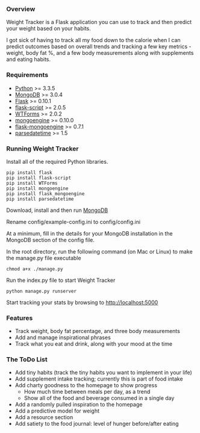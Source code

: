 ### Overview

Weight Tracker is a Flask application you can use to track and then predict your weight based on your habits.

I got sick of having to track all my food down to the calorie when I can predict outcomes based on overall trends and tracking a few key metrics - weight, body fat %, and a few body measurements along with supplements and eating habits.


### Requirements

* [Python](http://continuum.io/downloads) >= 3.3.5
* [MongoDB](https://www.mongodb.org/) >= 3.0.4
* [Flask](http://flask.pocoo.org/) >= 0.10.1
* [flask-script](https://github.com/smurfix/flask-script) >= 2.0.5
* [WTForms](https://github.com/wtforms/wtforms) >= 2.0.2
* [mongoengine](http://mongoengine.org/) >= 0.10.0
* [flask-mongoengine](https://github.com/MongoEngine/flask-mongoengine) >= 0.7.1
* [parsedatetime](https://github.com/bear/parsedatetime) >= 1.5


### Running Weight Tracker

Install all of the required Python libraries.

    pip install flask
    pip install flask-script
    pip install WTForms
    pip install mongoengine
    pip install flask_mongoengine
    pip install parsedatetime

Download, install and then run [MongoDB](https://www.mongodb.org/)

Rename config/example-config.ini to config/config.ini

At a minimum, fill in the details for your MongoDB installation in the MongoDB section of the config file.

In the root directory, run the following command (on Mac or Linux) to make the manage.py file executable
  
    chmod a+x ./manage.py

Run the index.py file to start Weight Tracker

    python manage.py runserver

Start tracking your stats by browsing to [http://localhost:5000](http://localhost:5000)

### Features

* Track weight, body fat percentage, and three body measurements
* Add and manage inspirational phrases
* Track what you eat and drink, along with your mood at the time


### The ToDo List

* Add tiny habits (track the tiny habits you want to implement in your life)
* Add supplement intake tracking; currently this is part of food intake
* Add charty goodness to the homepage to show progress
  * How much time between meals per day, as a trend
  * Show all of the food and beverage consumed in a single day
* Add a randomly pulled inspiration to the homepage
* Add a predictive model for weight
* Add a resource section
* Add satiety to the food journal: level of hunger before/after eating
